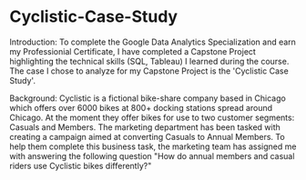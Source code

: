 # Cyclistic-Case-Study

Introduction:
To complete the Google Data Analytics Specialization and earn my Professionial Certificate, I have completed a Capstone Project highlighting the technical skills (SQL, Tableau) I learned during the course. The case I chose to analyze for my Capstone Project is the 'Cyclistic Case Study'.

Background:
Cyclistic is a fictional bike-share company based in Chicago which offers over 6000 bikes at 800+ docking stations spread around Chicago. At the moment they offer bikes for use to two customer segments: Casuals and Members.
The marketing department has been tasked with creating a campaign aimed at converting Casuals to Annual Members. To help them complete this business task, the marketing team has assigned me with answering the following question "How do annual members and casual riders use Cyclistic bikes differently?"
